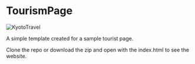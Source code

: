 # TourismPage

![KyotoTravel](https://user-images.githubusercontent.com/43804428/110575603-fe8dce00-8113-11eb-88db-54ce8f73560b.png)

A simple template created for a sample tourist page.

Clone the repo or download the zip and open with the index.html to see the website.
